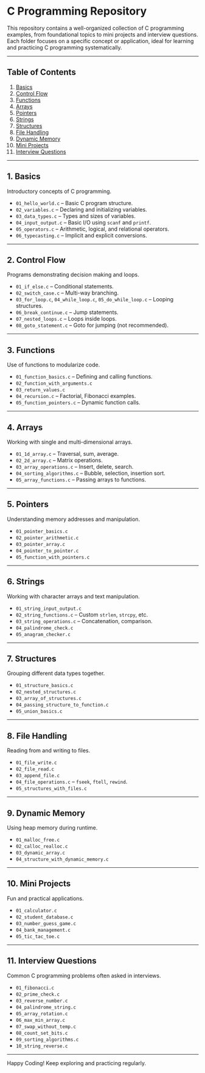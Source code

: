 # C Programming Repository

This repository contains a well-organized collection of C programming examples, from foundational topics to mini projects and interview questions. Each folder focuses on a specific concept or application, ideal for learning and practicing C programming systematically.

---

## Table of Contents

1. [Basics](#1-basics)
2. [Control Flow](#2-control-flow)
3. [Functions](#3-functions)
4. [Arrays](#4-arrays)
5. [Pointers](#5-pointers)
6. [Strings](#6-strings)
7. [Structures](#7-structures)
8. [File Handling](#8-file-handling)
9. [Dynamic Memory](#9-dynamic-memory)
10. [Mini Projects](#10-mini-projects)
11. [Interview Questions](#11-interview-questions)

---

## 1. Basics

Introductory concepts of C programming.

- `01_hello_world.c` – Basic C program structure.
- `02_variables.c` – Declaring and initializing variables.
- `03_data_types.c` – Types and sizes of variables.
- `04_input_output.c` – Basic I/O using `scanf` and `printf`.
- `05_operators.c` – Arithmetic, logical, and relational operators.
- `06_typecasting.c` – Implicit and explicit conversions.

---

## 2. Control Flow

Programs demonstrating decision making and loops.

- `01_if_else.c` – Conditional statements.
- `02_switch_case.c` – Multi-way branching.
- `03_for_loop.c`, `04_while_loop.c`, `05_do_while_loop.c` – Looping structures.
- `06_break_continue.c` – Jump statements.
- `07_nested_loops.c` – Loops inside loops.
- `08_goto_statement.c` – Goto for jumping (not recommended).

---

## 3. Functions

Use of functions to modularize code.

- `01_function_basics.c` – Defining and calling functions.
- `02_function_with_arguments.c`
- `03_return_values.c`
- `04_recursion.c` – Factorial, Fibonacci examples.
- `05_function_pointers.c` – Dynamic function calls.

---

## 4. Arrays

Working with single and multi-dimensional arrays.

- `01_1d_array.c` – Traversal, sum, average.
- `02_2d_array.c` – Matrix operations.
- `03_array_operations.c` – Insert, delete, search.
- `04_sorting_algorithms.c` – Bubble, selection, insertion sort.
- `05_array_functions.c` – Passing arrays to functions.

---

## 5. Pointers

Understanding memory addresses and manipulation.

- `01_pointer_basics.c`
- `02_pointer_arithmetic.c`
- `03_pointer_array.c`
- `04_pointer_to_pointer.c`
- `05_function_with_pointers.c`

---

## 6. Strings

Working with character arrays and text manipulation.

- `01_string_input_output.c`
- `02_string_functions.c` – Custom `strlen`, `strcpy`, etc.
- `03_string_operations.c` – Concatenation, comparison.
- `04_palindrome_check.c`
- `05_anagram_checker.c`

---

## 7. Structures

Grouping different data types together.

- `01_structure_basics.c`
- `02_nested_structures.c`
- `03_array_of_structures.c`
- `04_passing_structure_to_function.c`
- `05_union_basics.c`

---

## 8. File Handling

Reading from and writing to files.

- `01_file_write.c`
- `02_file_read.c`
- `03_append_file.c`
- `04_file_operations.c` – `fseek`, `ftell`, `rewind`.
- `05_structures_with_files.c`

---

## 9. Dynamic Memory

Using heap memory during runtime.

- `01_malloc_free.c`
- `02_calloc_realloc.c`
- `03_dynamic_array.c`
- `04_structure_with_dynamic_memory.c`

---

## 10. Mini Projects

Fun and practical applications.

- `01_calculator.c`
- `02_student_database.c`
- `03_number_guess_game.c`
- `04_bank_management.c`
- `05_tic_tac_toe.c`

---

## 11. Interview Questions

Common C programming problems often asked in interviews.

- `01_fibonacci.c`
- `02_prime_check.c`
- `03_reverse_number.c`
- `04_palindrome_string.c`
- `05_array_rotation.c`
- `06_max_min_array.c`
- `07_swap_without_temp.c`
- `08_count_set_bits.c`
- `09_sorting_algorithms.c`
- `10_string_reverse.c`

---

Happy Coding! Keep exploring and practicing regularly.

